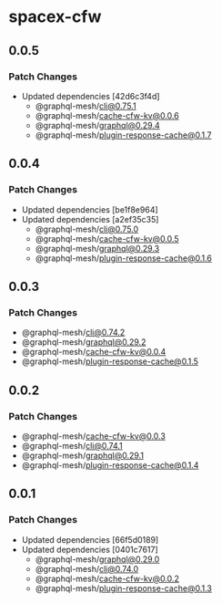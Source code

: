 # spacex-cfw

## 0.0.5

### Patch Changes

- Updated dependencies [42d6c3f4d]
  - @graphql-mesh/cli@0.75.1
  - @graphql-mesh/cache-cfw-kv@0.0.6
  - @graphql-mesh/graphql@0.29.4
  - @graphql-mesh/plugin-response-cache@0.1.7

## 0.0.4

### Patch Changes

- Updated dependencies [be1f8e964]
- Updated dependencies [a2ef35c35]
  - @graphql-mesh/cli@0.75.0
  - @graphql-mesh/cache-cfw-kv@0.0.5
  - @graphql-mesh/graphql@0.29.3
  - @graphql-mesh/plugin-response-cache@0.1.6

## 0.0.3

### Patch Changes

- @graphql-mesh/cli@0.74.2
- @graphql-mesh/graphql@0.29.2
- @graphql-mesh/cache-cfw-kv@0.0.4
- @graphql-mesh/plugin-response-cache@0.1.5

## 0.0.2

### Patch Changes

- @graphql-mesh/cache-cfw-kv@0.0.3
- @graphql-mesh/cli@0.74.1
- @graphql-mesh/graphql@0.29.1
- @graphql-mesh/plugin-response-cache@0.1.4

## 0.0.1

### Patch Changes

- Updated dependencies [66f5d0189]
- Updated dependencies [0401c7617]
  - @graphql-mesh/graphql@0.29.0
  - @graphql-mesh/cli@0.74.0
  - @graphql-mesh/cache-cfw-kv@0.0.2
  - @graphql-mesh/plugin-response-cache@0.1.3
